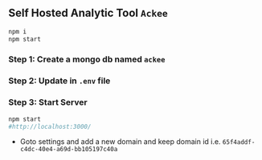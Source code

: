 ## Self Hosted Analytic Tool `Ackee`

```sh
npm i
npm start
```

### Step 1: Create a mongo db named `ackee`


### Step 2: Update in `.env` file

### Step 3: Start Server
```sh
npm start
#http://localhost:3000/ 
```

 - Goto settings and add a new domain and keep domain id i.e. 
  `65f4addf-c4dc-40e4-a69d-bb105197c40a`
